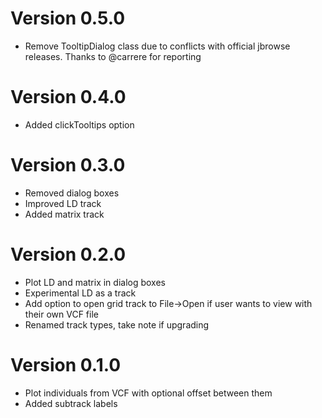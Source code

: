 # Version 0.5.0

- Remove TooltipDialog class due to conflicts with official jbrowse releases. Thanks to @carrere for reporting

# Version 0.4.0

- Added clickTooltips option

# Version 0.3.0

- Removed dialog boxes
- Improved LD track
- Added matrix track

# Version 0.2.0

- Plot LD and matrix in dialog boxes
- Experimental LD as a track
- Add option to open grid track to File->Open if user wants to view with their own VCF file 
- Renamed track types, take note if upgrading

# Version 0.1.0

- Plot individuals from VCF with optional offset between them
- Added subtrack labels


